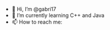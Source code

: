 - 👋 Hi, I’m @gabri17
- 🌱 I’m currently learning C++ and Java
- 📫 How to reach me: 

<!---
gabri17/gabri17 is a ✨ special ✨ repository because its `README.md` (this file) appears on your GitHub profile.
You can click the Preview link to take a look at your changes.
--->
